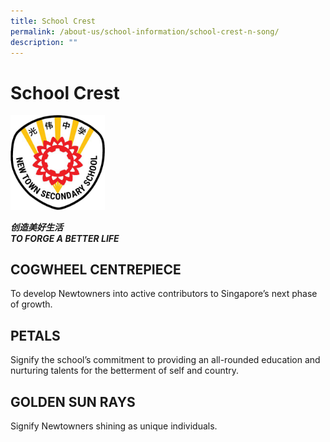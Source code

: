 ```yaml
---
title: School Crest
permalink: /about-us/school-information/school-crest-n-song/
description: ""
---
```

# School Crest

<img src="/images/School%20Crest/ntss%20crest%20(transparent%20bg).png" style="width:30%">
		 
***创造美好生活***<br>
***TO FORGE A BETTER LIFE***

COGWHEEL CENTREPIECE
---------------------

To develop Newtowners into active contributors to Singapore’s next phase of growth.

PETALS
------

Signify the school’s commitment to providing an all-rounded education and nurturing talents for the betterment of self and country.

GOLDEN SUN RAYS
---------------

Signify Newtowners shining as unique individuals.